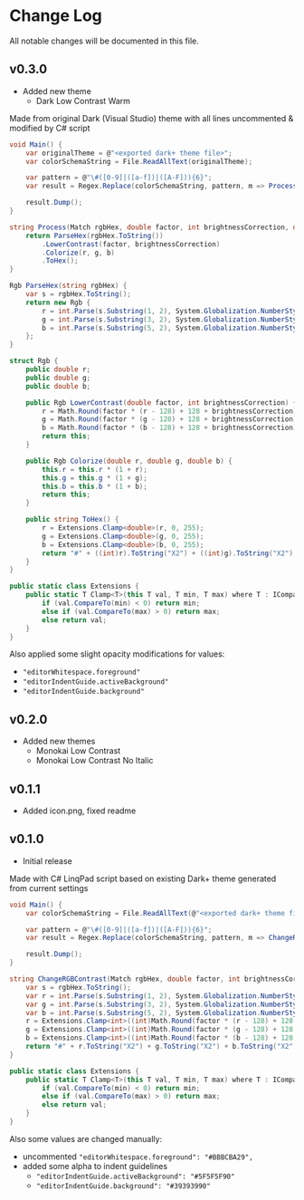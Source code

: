 # Change Log

All notable changes will be documented in this file.

## v0.3.0

- Added new theme
  - Dark Low Contrast Warm

Made from original Dark (Visual Studio) theme with all lines uncommented & modified by C# script

```C#
void Main() {
    var originalTheme = @"<exported dark+ theme file>";
    var colorSchemaString = File.ReadAllText(originalTheme);

    var pattern = @"\#([0-9]|([a-f])|([A-F])){6}";
    var result = Regex.Replace(colorSchemaString, pattern, m => Process(m, 0.70, -15, 0.2, 0.1, 0));

    result.Dump();
}

string Process(Match rgbHex, double factor, int brightnessCorrection, double r, double g, double b) {
    return ParseHex(rgbHex.ToString())
        .LowerContrast(factor, brightnessCorrection)
        .Colorize(r, g, b)
        .ToHex();
}

Rgb ParseHex(string rgbHex) {
    var s = rgbHex.ToString();
    return new Rgb {
        r = int.Parse(s.Substring(1, 2), System.Globalization.NumberStyles.HexNumber),
        g = int.Parse(s.Substring(3, 2), System.Globalization.NumberStyles.HexNumber),
        b = int.Parse(s.Substring(5, 2), System.Globalization.NumberStyles.HexNumber)
    };
}

struct Rgb {
    public double r;
    public double g;
    public double b;

    public Rgb LowerContrast(double factor, int brightnessCorrection) {
        r = Math.Round(factor * (r - 128) + 128 + brightnessCorrection);
        g = Math.Round(factor * (g - 128) + 128 + brightnessCorrection);
        b = Math.Round(factor * (b - 128) + 128 + brightnessCorrection);
        return this;
    }

    public Rgb Colorize(double r, double g, double b) {
        this.r = this.r * (1 + r);
        this.g = this.g * (1 + g);
        this.b = this.b * (1 + b);
        return this;
    }

    public string ToHex() {
        r = Extensions.Clamp<double>(r, 0, 255);
        g = Extensions.Clamp<double>(g, 0, 255);
        b = Extensions.Clamp<double>(b, 0, 255);
        return "#" + ((int)r).ToString("X2") + ((int)g).ToString("X2") + ((int)b).ToString("X2");
    }
}

public static class Extensions {
    public static T Clamp<T>(this T val, T min, T max) where T : IComparable<T> {
        if (val.CompareTo(min) < 0) return min;
        else if (val.CompareTo(max) > 0) return max;
        else return val;
    }
}
```

Also applied some slight opacity modifications for values:

- `"editorWhitespace.foreground"`
- `"editorIndentGuide.activeBackground"`
- `"editorIndentGuide.background"`

## v0.2.0

- Added new themes
  - Monokai Low Contrast
  - Monokai Low Contrast No Italic

## v0.1.1

- Added icon.png, fixed readme

## v0.1.0

- Initial release

Made with C# LinqPad script based on existing Dark+ theme generated from current settings

```C#
void Main() {
    var colorSchemaString = File.ReadAllText(@"<exported dark+ theme file>");

    var pattern = @"\#([0-9]|([a-f])|([A-F])){6}";
    var result = Regex.Replace(colorSchemaString, pattern, m => ChangeRGBContrast(m, 0.8, -20));

    result.Dump();
}

string ChangeRGBContrast(Match rgbHex, double factor, int brightnessCorrection) {
    var s = rgbHex.ToString();
    var r = int.Parse(s.Substring(1, 2), System.Globalization.NumberStyles.HexNumber);
    var g = int.Parse(s.Substring(3, 2), System.Globalization.NumberStyles.HexNumber);
    var b = int.Parse(s.Substring(5, 2), System.Globalization.NumberStyles.HexNumber);
    r = Extensions.Clamp<int>((int)Math.Round(factor * (r - 128) + 128 + brightnessCorrection), 0, 255);
    g = Extensions.Clamp<int>((int)Math.Round(factor * (g - 128) + 128 + brightnessCorrection), 0, 255);
    b = Extensions.Clamp<int>((int)Math.Round(factor * (b - 128) + 128 + brightnessCorrection), 0, 255);
    return "#" + r.ToString("X2") + g.ToString("X2") + b.ToString("X2");
}

public static class Extensions {
    public static T Clamp<T>(this T val, T min, T max) where T : IComparable<T> {
        if (val.CompareTo(min) < 0) return min;
        else if (val.CompareTo(max) > 0) return max;
        else return val;
    }
}
```

Also some values are changed manually:

- uncommented `"editorWhitespace.foreground": "#BBBCBA29",`
- added some alpha to indent guidelines
  - `"editorIndentGuide.activeBackground": "#5F5F5F90"`
  - `"editorIndentGuide.background": "#39393990"`
